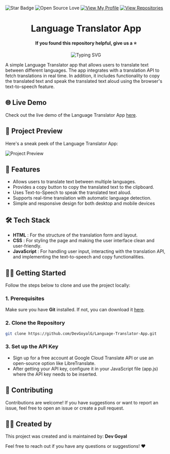 ![Star Badge](https://img.shields.io/static/v1?label=%F0%9F%8C%9F&message=If%20Useful&style=style=flat&color=BC4E99)
![Open Source Love](https://badges.frapsoft.com/os/v1/open-source.svg?v=103)
[![View My Profile](https://img.shields.io/badge/View-My_Profile-green?logo=GitHub)](https://github.com/DevGoyalG)
[![View Repositories](https://img.shields.io/badge/View-My_Repositories-blue?logo=GitHub)](https://github.com/DevGoyalG?tab=repositories)


<h1 align="center"> Language Translator App </h1>

<p align="center"> <b> If you found this repository helpful, give us a  ⭐️ </b> </p>
<p align="center"><img src="https://readme-typing-svg.demolab.com?font=Segoe+script&duration=1000&pause=1000&center=true&vCenter=true&random=false&width=435&lines=Goal+%3A+10+%E2%98%85" alt="Typing SVG" /></a> </p>

A simple Language Translator app that allows users to translate text between different languages. The app integrates with a translation API to fetch translations in real time. In addition, it includes functionality to copy the translated text and speak the translated text aloud using the browser's text-to-speech feature.

## 🌐 Live Demo
Check out the live demo of the Language Translator App [here](https://languages-translators.netlify.app/).

## 📸 Project Preview
Here's a sneak peek of the Language Translator App:

![Project Preview](assets/Palindrome-Checker.png)

## 🚀 Features
- Allows users to translate text between multiple languages.
- Provides a copy button to copy the translated text to the clipboard.
- Uses Text-to-Speech to speak the translated text aloud.
- Supports real-time translation with automatic language detection.
- Simple and responsive design for both desktop and mobile devices

## 🛠️ Tech Stack
- **HTML** : For the structure of the translation form and layout.
- **CSS** : For styling the page and making the user interface clean and user-friendly.
- **JavaScript** : For handling user input, interacting with the translation API, and implementing the text-to-speech and copy functionalities.

## 🧑‍💻 Getting Started

Follow the steps below to clone and use the project locally:

### 1. Prerequisites
Make sure you have **Git** installed. If not, you can download it [here](https://git-scm.com/).

### 2. Clone the Repository
```bash
git clone https://github.com/DevGoyalG/Language-Translator-App.git
```

### 3. Set up the API Key
- Sign up for a free account at Google Cloud Translate API or use an open-source option like LibreTranslate.
- After getting your API key, configure it in your JavaScript file (app.js) where the API key needs to be inserted.


## 🤝 Contributing
Contributions are welcome! If you have suggestions or want to report an issue, feel free to open an issue or create a pull request.

## 👨‍💻 Created by
This project was created and is maintained by:
**Dev Goyal**

Feel free to reach out if you have any questions or suggestions! ❤️
